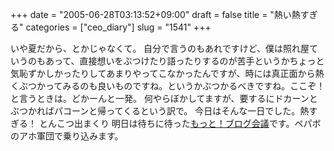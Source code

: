 +++
date = "2005-06-28T03:13:52+09:00"
draft = false
title = "熱い熱すぎる"
categories = ["ceo_diary"]
slug = "1541"
+++

いや夏だから、とかじゃなくて。
自分で言うのもあれですけど、僕は照れ屋ていうのもあって、直接想いをぶつけたり語ったりするのが苦手というかちょっと気恥ずかしかったりしてあまりやってこなかったんですが、時には真正面から熱くぶつかってみるのも良いものですね。というかぶつかるべきですね。ここぞ！と言うときは。どかーんと一発。
何やらぼかしてますが、要するにドカーンとぶつかればパコーンと帰ってくるという訳で。
今日はそんな一日でした。熱すぎる！
とんこつ出まくり
明日は待ちに待った<a href="http://blogical.jp/event/" target="_blank">もっと！ブログ会議</a>です。ペパボのアホ軍団で乗り込みます。
